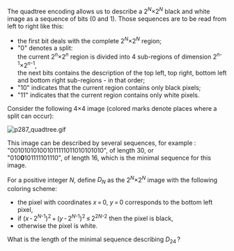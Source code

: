 <p>The quadtree encoding allows us to describe a 2<sup><var>N</var></sup>×2<sup><var>N</var></sup>  black and white image as a sequence of bits (0 and 1). Those sequences are to be read from left to right like this:
</p><ul><li>the first bit deals with the complete 2<sup><var>N</var></sup>×2<sup><var>N</var></sup> region;</li>
<li>"0" denotes a split:
<br />the current 2<sup><var>n</var></sup>×2<sup><var>n</var></sup> region is divided into 4 sub-regions of dimension 2<sup><var>n</var>-1</sup>×2<sup><var>n</var>-1</sup>,<br />
the next bits contains the description of the top left, top right, bottom left and bottom right sub-regions - in that order;</li>
<li>"10" indicates that the current region contains only black pixels;</li>
<li>"11" indicates that the current region contains only white pixels.</li></ul><p>Consider the following 4×4 image (colored marks denote places where a split can occur):</p>

<div class="center"><img src="project/images/p287_quadtree.gif" class="dark_img" alt="p287_quadtree.gif" /></div>

<p>This image can be described by several sequences, for example :
"<span class="red strong">0</span><span class="blue strong">0</span>10101010<span class="green strong">0</span>1011111011<span class="orange strong">0</span>10101010", of length 30, or<br />
"<span class="red strong">0</span>10<span class="green strong"><b>0</b></span>101111101110", of length 16, which is the minimal sequence for this image.</p>

<p>For a positive integer <var>N</var>, define <var>D<sub>N</sub></var> as the 2<sup><var>N</var></sup>×2<sup><var>N</var></sup> image with the following coloring scheme:
</p><ul><li>the pixel with coordinates <var>x</var> = 0, <var>y</var> = 0 corresponds to the bottom left pixel,</li>
<li>if (<var>x</var> - 2<sup><var>N</var>-1</sup>)<sup>2</sup> + (<var>y</var> - 2<sup><var>N</var>-1</sup>)<sup>2</sup> ≤ 2<sup>2<var>N</var>-2</sup> then the pixel is black,</li>
<li>otherwise the pixel is white.</li></ul><p>What is the length of the minimal sequence describing <var>D</var><sub>24</sub> ?</p>
